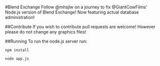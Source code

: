 #Blend Exchange
Follow @mhsjlw on a journey to fix @GiantCowFilms' Node.js version of Blend Exchange! Now featuring actual database administration!

##Contribute
If you wish to contribute pull requests are welcome! However please do not change any graphics files!

##Running
To run the node.js server run:

`npm install`

`node app.js`


